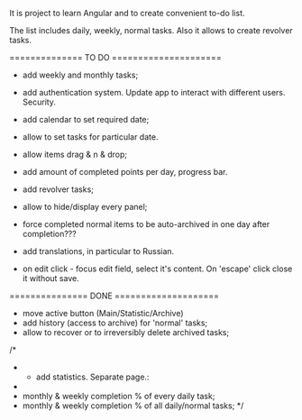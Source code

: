 It is project to learn Angular and to create convenient to-do list.

The list includes daily, weekly, normal tasks.
Also it allows to create revolver tasks.

============== TO DO =====================

- add weekly and monthly tasks;
- add authentication system. Update app to interact with different users. Security.
- add calendar to set required date;
- allow to set tasks for particular date.

- allow items drag & n & drop;
- add amount of completed points per day, progress bar.
- add revolver tasks;

- allow to hide/display every panel;
- force completed normal items to be auto-archived in one day after completion???
- add translations, in particular to Russian.

- on edit click - focus edit field, select it's content. On 'escape' click close it without save.

=============== DONE ====================

- move active button (Main/Statistic/Archive)
- add history (access to archive) for 'normal' tasks;
- allow to recover or to irreversibly delete archived tasks;

/*
 * - add statistics. Separate page.:
 * 
 * monthly & weekly completion % of every daily task;
 * monthly & weekly completion % of all daily/normal tasks;
 */

